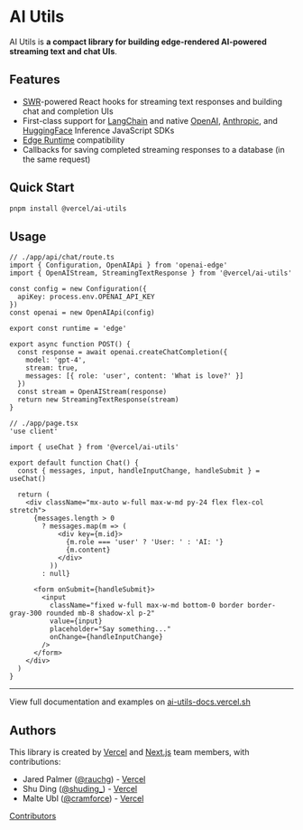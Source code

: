 # AI Utils

AI Utils is **a compact library for building edge-rendered AI-powered streaming text and chat UIs**.

## Features

- [SWR](https://swr.vercel.app)-powered React hooks for streaming text responses and building chat and completion UIs
- First-class support for [LangChain](js.langchain.com/docs) and native [OpenAI](https://openai.com), [Anthropic](https://anthropicai.com), and [HuggingFace](https://huggingface.co) Inference JavaScript SDKs
- [Edge Runtime](https://edge-runtime.vercel.app/) compatibility
- Callbacks for saving completed streaming responses to a database (in the same request)

## Quick Start

```sh
pnpm install @vercel/ai-utils
```

## Usage

```tsx
// ./app/api/chat/route.ts
import { Configuration, OpenAIApi } from 'openai-edge'
import { OpenAIStream, StreamingTextResponse } from '@vercel/ai-utils'

const config = new Configuration({
  apiKey: process.env.OPENAI_API_KEY
})
const openai = new OpenAIApi(config)

export const runtime = 'edge'

export async function POST() {
  const response = await openai.createChatCompletion({
    model: 'gpt-4',
    stream: true,
    messages: [{ role: 'user', content: 'What is love?' }]
  })
  const stream = OpenAIStream(response)
  return new StreamingTextResponse(stream)
}
```

```tsx
// ./app/page.tsx
'use client'

import { useChat } from '@vercel/ai-utils'

export default function Chat() {
  const { messages, input, handleInputChange, handleSubmit } = useChat()

  return (
    <div className="mx-auto w-full max-w-md py-24 flex flex-col stretch">
      {messages.length > 0
        ? messages.map(m => (
            <div key={m.id}>
              {m.role === 'user' ? 'User: ' : 'AI: '}
              {m.content}
            </div>
          ))
        : null}

      <form onSubmit={handleSubmit}>
        <input
          className="fixed w-full max-w-md bottom-0 border border-gray-300 rounded mb-8 shadow-xl p-2"
          value={input}
          placeholder="Say something..."
          onChange={handleInputChange}
        />
      </form>
    </div>
  )
}
```

---

View full documentation and examples on [ai-utils-docs.vercel.sh](https://ai-utils-docs.vercel.sh)

## Authors

This library is created by [Vercel](https://vercel.com) and [Next.js](https://nextjs.org) team members, with contributions:

- Jared Palmer ([@rauchg](https://twitter.com/rauchg)) - [Vercel](https://vercel.com)
- Shu Ding ([@shuding\_](https://twitter.com/shuding_)) - [Vercel](https://vercel.com)
- Malte Ubl ([@cramforce](https://twitter.com/cramforce)) - [Vercel](https://vercel.com)

[Contributors](https://github.com/vercel-labs/ai-utils/graphs/contributors)

